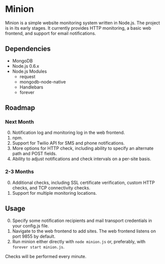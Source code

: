 Minion
======

Minion is a simple website monitoring system written in Node.js.  The project
is in its early stages.  It currently provides HTTP monitoring, a basic web
frontend, and support for email notifications.


Dependencies
------------

* MongoDB
* Node.js 0.6.x
* Node.js Modules
    * request
    * mongodb-node-native
    * Handlebars
    * forever


Roadmap
-------

### Next Month

0. Notification log and monitoring log in the web frontend.
0. npm.
0. Support for Twilio API for SMS and phone notifications.
0. More options for HTTP check, including ability to specify an alternate path and POST fields.
0. Ability to adjust notifications and check intervals on a per-site basis.

### 2-3 Months

0. Additional checks, including SSL certificate verification, custom HTTP checks, and TCP connectivity checks.
0. Support for multiple monitoring locations.


Usage
-----

0. Specify some notification recipients and mail transport credentials in your config.js file.  
0. Navigate to the web frontend to add sites.  The web frontend listens on port 9855 by default.  
0. Run minion either directly with `node minion.js` or, preferably, with `forever start minion.js`.

Checks will be performed every minute.


